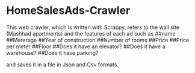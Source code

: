 # HomeSalesAds-Crawler

This web crawler, which is written with Scrappy, refers to the wall site (Mashhad apartments) and the features of each ad such as
##name
##Meterage
##Year of construction
##Number of rooms
##Price
##Price per meter
##Floor
##Does it have an elevator?
##Does it have a warehouse?
##Does it have parking?

and saves it in a file in Json and Csv formats.
